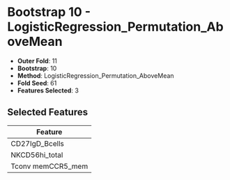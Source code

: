# Bootstrap 10 - LogisticRegression_Permutation_AboveMean

- **Outer Fold**: 11
- **Bootstrap**: 10
- **Method**: LogisticRegression_Permutation_AboveMean
- **Fold Seed**: 61
- **Features Selected**: 3

## Selected Features

| Feature |
|---------|
| CD27IgD_Bcells |
| NKCD56hi_total |
| Tconv memCCR5_mem |

